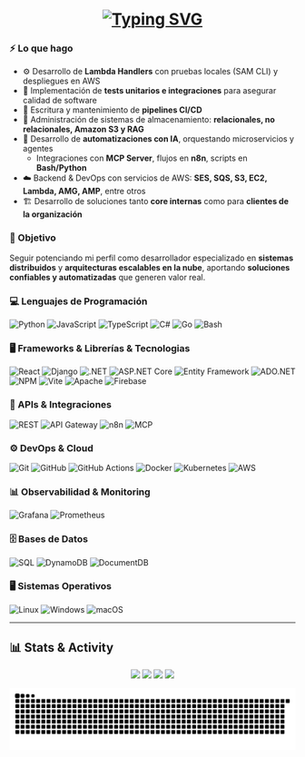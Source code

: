 <h1 align="center">
  <a href="https://git.io/typing-svg">
    <img src="https://readme-typing-svg.demolab.com?size=36&pause=800&color=00D1B2&center=true&vCenter=true&width=780&lines=DevOps+%26+Backend+Dev" alt="Typing SVG" />
  </a>
</h1>

### ⚡ Lo que hago
- ⚙️ Desarrollo de **Lambda Handlers** con pruebas locales (SAM CLI) y despliegues en AWS  
- 🧪 Implementación de **tests unitarios e integraciones** para asegurar calidad de software  
- 🔄 Escritura y mantenimiento de **pipelines CI/CD**  
- 💾 Administración de sistemas de almacenamiento: **relacionales, no relacionales, Amazon S3 y RAG**  
- 🤖 Desarrollo de **automatizaciones con IA**, orquestando microservicios y agentes  
  - Integraciones con **MCP Server**, flujos en **n8n**, scripts en **Bash/Python**  
- ☁️ Backend & DevOps con servicios de AWS: **SES, SQS, S3, EC2, Lambda, AMG, AMP**, entre otros  
- 🏗️ Desarrollo de soluciones tanto **core internas** como para **clientes de la organización**  

### 🎯 Objetivo
Seguir potenciando mi perfil como desarrollador especializado en **sistemas distribuidos** y **arquitecturas escalables en la nube**, aportando **soluciones confiables y automatizadas** que generen valor real.  

### 💻 Lenguajes de Programación
![Python](https://img.shields.io/badge/Python-3776AB?style=for-the-badge&logo=python&logoColor=fff)
![JavaScript](https://img.shields.io/badge/JavaScript-FFD700?style=for-the-badge&logo=javascript&logoColor=000)
![TypeScript](https://img.shields.io/badge/TypeScript-3178C6?style=for-the-badge&logo=typescript&logoColor=fff)
![C#](https://img.shields.io/badge/C%23-68217A?style=for-the-badge&logo=csharp&logoColor=fff)
![Go](https://img.shields.io/badge/Go-00ADD8?style=for-the-badge&logo=go&logoColor=fff)
![Bash](https://img.shields.io/badge/Bash-4EAA25?style=for-the-badge&logo=gnubash&logoColor=fff)
### 🖥️ Frameworks & Librerías & Tecnologias
![React](https://img.shields.io/badge/React-61DAFB?style=for-the-badge&logo=react&logoColor=000)
![Django](https://img.shields.io/badge/django-%23092E20.svg?style=for-the-badge&logo=django&logoColor=white)
![.NET](https://img.shields.io/badge/.NET-512BD4?style=for-the-badge&logo=dotnet&logoColor=fff)
![ASP.NET Core](https://img.shields.io/badge/ASP.NET%20Core-512BD4?style=for-the-badge&logo=dotnet&logoColor=fff)
![Entity Framework](https://img.shields.io/badge/Entity%20Framework-68217A?style=for-the-badge&logo=dotnet&logoColor=fff)
![ADO.NET](https://img.shields.io/badge/ADO.NET-1384C8?style=for-the-badge&logo=windows&logoColor=fff)
![NPM](https://img.shields.io/badge/NPM-%23CB3837.svg?style=for-the-badge&logo=npm&logoColor=white)
![Vite](https://img.shields.io/badge/vite-%23646CFF.svg?style=for-the-badge&logo=vite&logoColor=white)
![Apache](https://img.shields.io/badge/apache-%23D42029.svg?style=for-the-badge&logo=apache&logoColor=white)
![Firebase](https://img.shields.io/badge/firebase-a08021?style=for-the-badge&logo=firebase&logoColor=ffcd34)
### 🔗 APIs & Integraciones
![REST](https://img.shields.io/badge/REST%20API-009688?style=for-the-badge&logo=swagger&logoColor=fff)
![API Gateway](https://img.shields.io/badge/API%20Gateway-FF4F00?style=for-the-badge&logo=amazonapiGateway&logoColor=fff)
![n8n](https://img.shields.io/badge/n8n-EA4C89?style=for-the-badge&logo=n8n&logoColor=fff)
![MCP](https://img.shields.io/badge/MCP-2E86C1?style=for-the-badge&logo=apache&logoColor=fff)
### ⚙️ DevOps & Cloud
![Git](https://img.shields.io/badge/Git-F1502F?style=for-the-badge&logo=git&logoColor=fff)
![GitHub](https://img.shields.io/badge/GitHub-000?style=for-the-badge&logo=github&logoColor=fff)
![GitHub Actions](https://img.shields.io/badge/GitHub%20Actions-2088FF?style=for-the-badge&logo=githubactions&logoColor=fff)
![Docker](https://img.shields.io/badge/Docker-2496ED?style=for-the-badge&logo=docker&logoColor=fff)
![Kubernetes](https://img.shields.io/badge/Kubernetes-326CE5?style=for-the-badge&logo=kubernetes&logoColor=fff)
![AWS](https://img.shields.io/badge/AWS-FF9900?style=for-the-badge&logo=amazonwebservices&logoColor=fff)
### 📊 Observabilidad & Monitoring
![Grafana](https://img.shields.io/badge/Grafana-F46800?style=for-the-badge&logo=grafana&logoColor=fff)
![Prometheus](https://img.shields.io/badge/Prometheus-E6522C?style=for-the-badge&logo=prometheus&logoColor=fff)
### 🗄️ Bases de Datos
![SQL](https://img.shields.io/badge/SQL-336791?style=for-the-badge&logo=postgresql&logoColor=fff)
![DynamoDB](https://img.shields.io/badge/DynamoDB-4053D6?style=for-the-badge&logo=amazondynamodb&logoColor=fff)
![DocumentDB](https://img.shields.io/badge/DocumentDB-0078D4?style=for-the-badge&logo=azurecosmosdb&logoColor=fff)
### 🖥️ Sistemas Operativos
![Linux](https://img.shields.io/badge/Linux-FCC624?style=for-the-badge&logo=linux&logoColor=000)
![Windows](https://img.shields.io/badge/Windows-0078D6?style=for-the-badge&logo=windows&logoColor=fff)
![macOS](https://img.shields.io/badge/macOS-000?style=for-the-badge&logo=apple&logoColor=fff)


---

## 📊 **Stats & Activity**

<div align="center">
  <img height="180em" src="https://github-readme-stats.vercel.app/api?username=ezzz37&show_icons=true&theme=radical&hide=commits&hide_border=true&bg_color=0d1117&title_color=00ff41&icon_color=ff6600&text_color=ffffff&ring_color=00ff41&cache_seconds=86400" />
  <img height="180em" src="https://github-readme-stats.vercel.app/api/top-langs/?username=ezzz37&layout=compact&langs_count=16&theme=radical&hide_border=true&bg_color=0d1117&title_color=00ff41&text_color=ffffff&cache_seconds=86400" />
  <img src="https://github-readme-streak-stats.herokuapp.com/?user=ezzz37&theme=radical&hide_border=true&background=0d1117&stroke=00ff41&ring=00ff41&fire=ff6600&currStreakLabel=00ff41&dates=ffffff" />
  <img src="https://github-readme-activity-graph.vercel.app/graph?username=ezzz37&bg_color=0d1117&color=00ff41&line=ff6600&point=ffffff&area=true&hide_border=true&custom_title=Neural%20Activity%20Matrix" />
</div>


![Contribuciones animadas](./github-user-contribution.svg)

